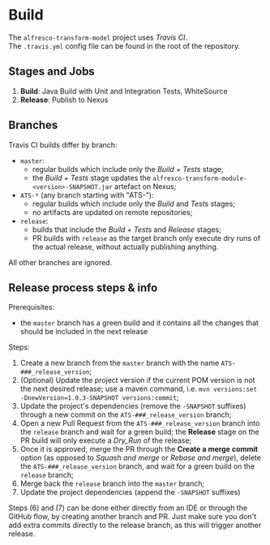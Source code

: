 # Build
The `alfresco-transform-model` project uses _Travis CI_. \
The `.travis.yml` config file can be found in the root of the repository.


## Stages and Jobs
1. **Build**:  Java Build with Unit and Integration Tests, WhiteSource
3. **Release**: Publish to Nexus


## Branches
Travis CI builds differ by branch:
* `master`:
  - regular builds which include only the _Build + Tests_ stage;
  - the _Build + Tests_ stage updates the `alfresco-transform-module-<version>-SNAPSHOT.jar` 
  artefact on Nexus;
* `ATS-*` (any branch starting with "ATS-"):
  - regular builds which include only the _Build_ and _Tests_ stages;
  - no artifacts are updated on remote repositories;
* `release`:
  - builds that include the _Build + Tests_ and _Release_ stages;
  - PR builds with `release` as the target branch only execute dry runs of the actual release, 
  without actually publishing anything.

All other branches are ignored.


## Release process steps & info
Prerequisites:
 - the `master` branch has a green build and it contains all the changes that should be included in
  the next release

Steps:
1. Create a new branch from the `master` branch with the name `ATS-###_release_version`;
2. (Optional) Update the project version if the current POM version is not the next desired
 release; use a maven command, i.e. `mvn versions:set -DnewVersion=1.0.3-SNAPSHOT versions:commit`;
3. Update the project's dependencies (remove the `-SNAPSHOT` suffixes) through a new commit on the
 `ATS-###_release_version` branch;
4. Open a new Pull Request from the `ATS-###_release_version` branch into the `release` branch and
 wait for a green build; the **Release** stage on the PR build will only execute a _Dry_Run_ of
  the release;
5. Once it is approved, merge the PR through the **Create a merge commit** option (as opposed to
 _Squash and merge_ or _Rebase and merge_), delete the `ATS-###_release_version` branch, and wait 
 for a green build on the `release` branch;
6. Merge back the `release` branch into the `master` branch;
7. Update the project dependencies (append the `-SNAPSHOT` suffixes)

Steps (6) and (7) can be done either directly from an IDE or through the GitHub flow, by creating
another branch and PR. Just make sure you don't add extra commits directly to the release branch,
as this will trigger another release.
